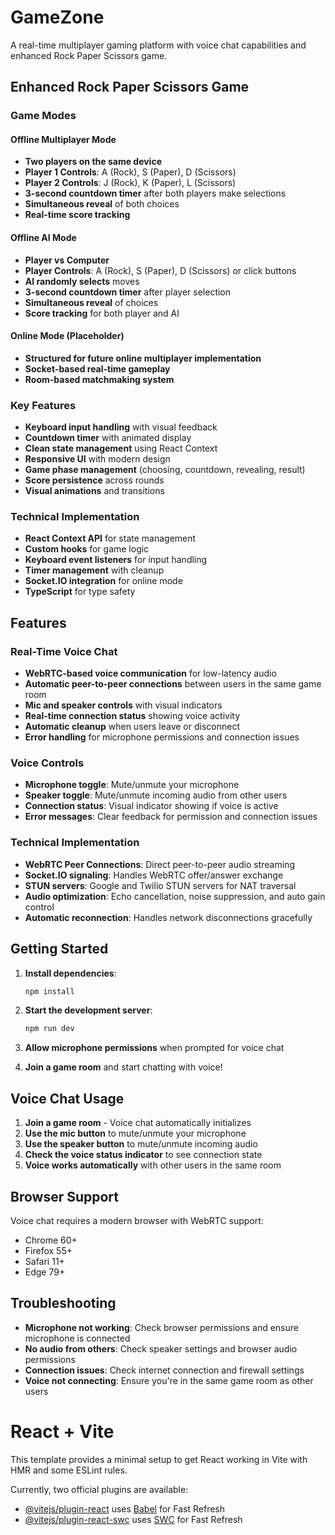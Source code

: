# GameZone

A real-time multiplayer gaming platform with voice chat capabilities and enhanced Rock Paper Scissors game.

## Enhanced Rock Paper Scissors Game

### Game Modes

#### Offline Multiplayer Mode
- **Two players on the same device**
- **Player 1 Controls**: A (Rock), S (Paper), D (Scissors)
- **Player 2 Controls**: J (Rock), K (Paper), L (Scissors)
- **3-second countdown timer** after both players make selections
- **Simultaneous reveal** of both choices
- **Real-time score tracking**

#### Offline AI Mode
- **Player vs Computer**
- **Player Controls**: A (Rock), S (Paper), D (Scissors) or click buttons
- **AI randomly selects** moves
- **3-second countdown timer** after player selection
- **Simultaneous reveal** of choices
- **Score tracking** for both player and AI

#### Online Mode (Placeholder)
- **Structured for future online multiplayer implementation**
- **Socket-based real-time gameplay**
- **Room-based matchmaking system**

### Key Features
- **Keyboard input handling** with visual feedback
- **Countdown timer** with animated display
- **Clean state management** using React Context
- **Responsive UI** with modern design
- **Game phase management** (choosing, countdown, revealing, result)
- **Score persistence** across rounds
- **Visual animations** and transitions

### Technical Implementation
- **React Context API** for state management
- **Custom hooks** for game logic
- **Keyboard event listeners** for input handling
- **Timer management** with cleanup
- **Socket.IO integration** for online mode
- **TypeScript** for type safety

## Features

### Real-Time Voice Chat
- **WebRTC-based voice communication** for low-latency audio
- **Automatic peer-to-peer connections** between users in the same game room
- **Mic and speaker controls** with visual indicators
- **Real-time connection status** showing voice activity
- **Automatic cleanup** when users leave or disconnect
- **Error handling** for microphone permissions and connection issues

### Voice Controls
- **Microphone toggle**: Mute/unmute your microphone
- **Speaker toggle**: Mute/unmute incoming audio from other users
- **Connection status**: Visual indicator showing if voice is active
- **Error messages**: Clear feedback for permission and connection issues

### Technical Implementation
- **WebRTC Peer Connections**: Direct peer-to-peer audio streaming
- **Socket.IO signaling**: Handles WebRTC offer/answer exchange
- **STUN servers**: Google and Twilio STUN servers for NAT traversal
- **Audio optimization**: Echo cancellation, noise suppression, and auto gain control
- **Automatic reconnection**: Handles network disconnections gracefully

## Getting Started

1. **Install dependencies**:
   ```bash
   npm install
   ```

2. **Start the development server**:
   ```bash
   npm run dev
   ```

3. **Allow microphone permissions** when prompted for voice chat

4. **Join a game room** and start chatting with voice!

## Voice Chat Usage

1. **Join a game room** - Voice chat automatically initializes
2. **Use the mic button** to mute/unmute your microphone
3. **Use the speaker button** to mute/unmute incoming audio
4. **Check the voice status indicator** to see connection state
5. **Voice works automatically** with other users in the same room

## Browser Support

Voice chat requires a modern browser with WebRTC support:
- Chrome 60+
- Firefox 55+
- Safari 11+
- Edge 79+

## Troubleshooting

- **Microphone not working**: Check browser permissions and ensure microphone is connected
- **No audio from others**: Check speaker settings and browser audio permissions
- **Connection issues**: Check internet connection and firewall settings
- **Voice not connecting**: Ensure you're in the same game room as other users

# React + Vite

This template provides a minimal setup to get React working in Vite with HMR and some ESLint rules.

Currently, two official plugins are available:

- [@vitejs/plugin-react](https://github.com/vitejs/vite-plugin-react/blob/main/packages/plugin-react/README.md) uses [Babel](https://babeljs.io/) for Fast Refresh
- [@vitejs/plugin-react-swc](https://github.com/vitejs/vite-plugin-react-swc) uses [SWC](https://swc.rs/) for Fast Refresh
